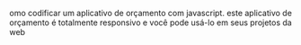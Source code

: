 omo codificar um aplicativo de orçamento com javascript. este aplicativo de orçamento é totalmente responsivo e você pode usá-lo em seus projetos da web